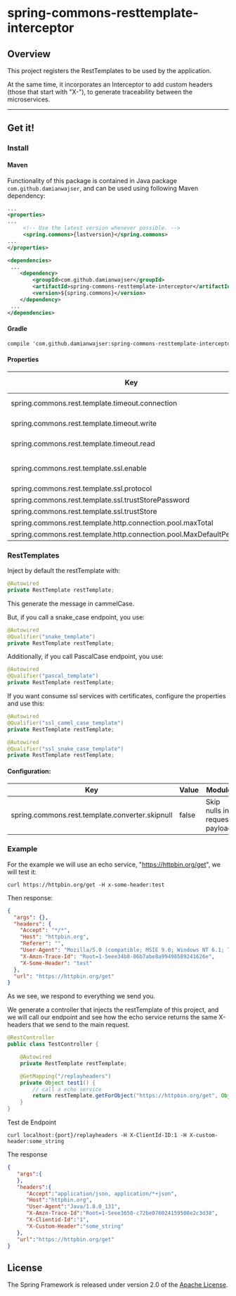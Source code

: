 # spring-commons-resttemplate-interceptor
## Overview

This project registers the RestTemplates to be used by the application.

At the same time, it incorporates an Interceptor to add custom headers (those that start with "X-"), to generate traceability between the microservices.

-----

## Get it!
### Install
#### Maven
Functionality of this package is contained in Java package `com.github.damianwajser`, and can be used using following Maven dependency:

```xml
...
<properties>
...
     <!-- Use the latest version whenever possible. -->
     <spring.commons>{lastversion}</spring.commons>
...
</properties>

<dependencies>
 ...
    <dependency>
        <groupId>com.github.damianwajser</groupId>
        <artifactId>spring-commons-resttemplate-interceptor</artifactId>
        <version>${spring.commons}</version>
    </dependency>
 ...
</dependencies>
 ```
 #### Gradle
 ```xml
 compile 'com.github.damianwajser:spring-commons-resttemplate-interceptor:{lastVersion}'
 ```
#### Properties
| Key | Posible Value | Reference | Default Value
|--|--|--|--
|spring.commons.rest.template.timeout.connection | any int | timeout connection | -1
|spring.commons.rest.template.timeout.write | any int | timeout connection | -1
|spring.commons.rest.template.timeout.read | any int | timeout connection | -1
|spring.commons.rest.template.ssl.enable|boolean|enable ssl certificate in ssl_restTemplate|false
|spring.commons.rest.template.ssl.protocol||any string|TLSv1.2
|spring.commons.rest.template.ssl.trustStorePassword||any string|empty
|spring.commons.rest.template.ssl.trustStore||any string|empty
|spring.commons.rest.template.http.connection.pool.maxTotal|any int||100
|spring.commons.rest.template.http.connection.pool.MaxDefaultPerRoute|any int||30


### RestTemplates

Inject by default the restTemplate with:

````java
@Autowired
private RestTemplate restTemplate;
````
This generate the message in cammelCase.

But, if you call a snake_case endpoint, you use:
````java
@Autowired
@Qualifier("snake_template")
private RestTemplate restTemplate;
````

Additionally, if you call PascalCase endpoint, you use:
````java
@Autowired
@Qualifier("pascal_template")
private RestTemplate restTemplate;
````

If you want consume ssl services with certificates, configure the properties and use this:
````java
@Autowired
@Qualifier("ssl_camel_case_template")
private RestTemplate restTemplate;
````
````java
@Autowired
@Qualifier("ssl_snake_case_template")
private RestTemplate restTemplate;
````

#### Configuration:
| Key | Value | Module | Reference
|--|--|--|--
|spring.commons.rest.template.converter.skipnull   |false     | Skip nulls in request payload

### Example
For the example we will use an echo service, "https://httpbin.org/get", we will test it:
```shell script
curl https://httpbin.org/get -H x-some-header:test
```
Then response:
````json
{
  "args": {},
  "headers": {
    "Accept": "*/*",
    "Host": "httpbin.org",
    "Referer": "",
    "User-Agent": "Mozilla/5.0 (compatible; MSIE 9.0; Windows NT 6.1; Trident/5.0)",
    "X-Amzn-Trace-Id": "Root=1-5eee34b8-86b7abe8a99498589241626e",
    "X-Some-Header": "test"
  },
  "url": "https://httpbin.org/get"
}
````

As we see, we respond to everything we send you.

We generate a controller that injects the restTemplate of this project, and we will call our endpoint and see how the echo service returns the same X-headers that we send to the main request.
```java
@RestController
public class TestController {

	@Autowired
	private RestTemplate restTemplate;

	@GetMapping("/replayheaders")
	private Object test1() {
        // call a echo service
		return restTemplate.getForObject("https://httpbin.org/get", Object.class);
	}
}
```
Test de Endpoint
```shell script
curl localhost:{port}/replayheaders -H X-ClientId-ID:1 -H X-custom-header:some_string
```
The response
````json
{
   "args":{
   },
   "headers":{
      "Accept":"application/json, application/*+json",
      "Host":"httpbin.org",
      "User-Agent":"Java/1.8.0_131",
      "X-Amzn-Trace-Id":"Root=1-5eee3650-c72be076024159508e2c3d38",
      "X-Clientid-Id":"1",
      "X-Custom-Header":"some_string"
   },
   "url":"https://httpbin.org/get"
}
````
## License
The Spring Framework is released under version 2.0 of the [Apache License](http://www.apache.org/licenses/LICENSE-2.0).
